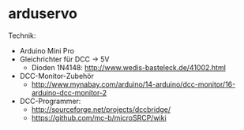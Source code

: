 # arduservo

Technik:
* Arduino Mini Pro
* Gleichrichter für DCC -> 5V
  * Dioden 1N4148: http://www.wedis-basteleck.de/41002.html
* DCC-Monitor-Zubehör
  * http://www.mynabay.com/arduino/14-arduino/dcc-monitor/16-arduino-dcc-monitor-2
* DCC-Programmer:
  * http://sourceforge.net/projects/dccbridge/
  * https://github.com/mc-b/microSRCP/wiki
